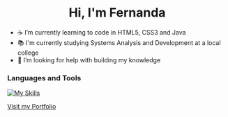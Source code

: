 <h1 align="center">Hi, I'm Fernanda</h1>

- ☕ I’m currently learning to code in HTML5, CSS3 and Java
- 📚 I'm currently studying Systems Analysis and Development at a local college
- 🤯 I’m looking for help with building my knowledge

<h3 align="left">Languages and Tools</h3>

[![My Skills](https://skillicons.dev/icons?i=git,github,html,java)](#)

[Visit my Portfolio](https://frbnck.github.io/Portfolio/)
